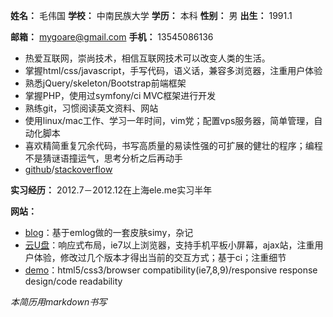 **姓名：** 毛伟国  **学校：** 中南民族大学  **学历：** 本科  **性别：** 男  **出生：** 1991.1

**邮箱：** mygoare@gmail.com  **手机：** 13545086136

* 热爱互联网，崇尚技术，相信互联网技术可以改变人类的生活。
* 掌握html/css/javascript，手写代码，语义话，兼容多浏览器，注重用户体验
* 熟悉jQuery/skeleton/Bootstrap前端框架
* 掌握PHP，使用过symfony/ci MVC框架进行开发
* 熟练git，习惯阅读英文资料、网站
* 使用linux/mac工作、学习一年时间，vim党；配置vps服务器，简单管理，自动化脚本
* 喜欢精简重复冗余代码，书写高质量的易读性强的可扩展的健壮的程序；编程不是猜谜语撞运气，思考分析之后再动手
* [github](https://github.com/mygoare)/[stackoverflow](http://stackoverflow.com/users/875788/mygoare)

**实习经历：** 2012.7－2012.12在上海ele.me实习半年

**网站：**

* [blog](http://mygoare.com)：基于emlog做的一套皮肤simy，杂记
* [云U盘](http://upan.us)：响应式布局，ie7以上浏览器，支持手机平板小屏幕，ajax站，注重用户体验，修改过几个版本才得出当前的交互方式；基于ci；注重细节
* [demo](http://173.252.197.181/test/)：html5/css3/browser compatibility(ie7,8,9)/responsive response design/code readability

_本简历用markdown书写_
